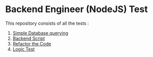 # Backend Engineer (NodeJS) Test
This repository consists of all the tests :

1. [Simple Database querying](simple_database_querying.md)
2. [Backend Script](backend-script/README.md)
3. [Refactor the Code](refactor_the_code.md)
4. [Logic Test](logic_test.md)